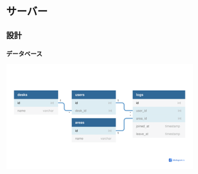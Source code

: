 # サーバー

## 設計

### データベース

[![](images/database.png)](https://dbdiagram.io/d/6149cd91825b5b01460c50de)
